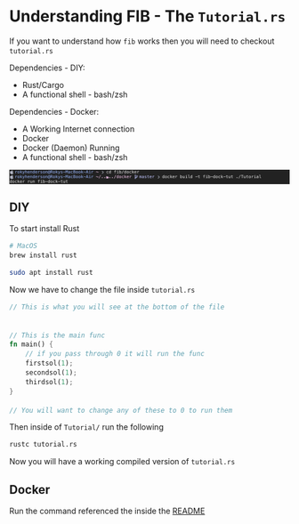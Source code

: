 # Understanding FIB - The `Tutorial.rs`

If you want to understand how `fib` works then you will need to checkout `tutorial.rs`

Dependencies - DIY:
 - Rust/Cargo
 - A functional shell - bash/zsh

Dependencies - Docker:
 - A Working Internet connection
 - Docker
 - Docker (Daemon) Running
 - A functional shell - bash/zsh

<img src="./media/3.png" align="center">

## DIY

To start install Rust

```bash
# MacOS
brew install rust
```
```bash
sudo apt install rust
```

Now we have to change the file inside `tutorial.rs`
```rust
// This is what you will see at the bottom of the file


// This is the main func
fn main() {
    // if you pass through 0 it will run the func
    firstsol(1);
    secondsol(1);
    thirdsol(1);
}

// You will want to change any of these to 0 to run them
```

Then inside of `Tutorial/` run the following

```bash
rustc tutorial.rs
```

Now you will have a working compiled version of `tutorial.rs`

## Docker

Run the command referenced the inside the <a href="../.github/README.md">README</a>
